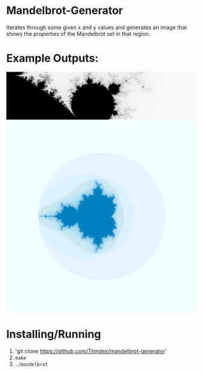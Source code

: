 # Mandelbrot-Generator

Iterates through some given x and y values and generates an image that shows the properties of the Mandelbrot set in that region.

# Example Outputs:

![](/screenshots/output.png?raw=true "Output 1")
![](/screenshots/test.png?raw=true "Output 2")

# Installing/Running
1. 'git clone https://github.com/Thindex/mandelbrot-generator'
2. `make`
3. `./mandelbrot`
